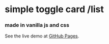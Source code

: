 # simple toggle card /list
### made in vanilla js and css

See the live demo at  [GitHub Pages](https://pages.github.com/).

